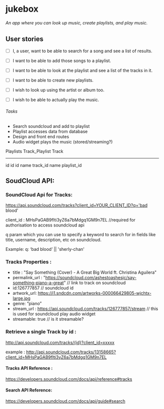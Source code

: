 # jukebox
###### An app where you can look up music, create playlists, and play music.



## User stories

- [ ] I, a user, want to be able to search for a song and see a list of results.
- [ ] I want to be able to add those songs to a playlist.
- [ ] I want to be able to look at the playlist and see a list of the tracks in it.
- [ ] I want to be able to create new playlists.
- [ ] I wish to look up using the artist or album too.
- [ ] I wish to be able to actually play the music.



###### Tasks

- Search soundcloud and add to playlist
- Playlist accesses data from database
- Design and front end routes
- Audio widget plays the music (stored/streaming?)




Playlists     Track_Playlist     Track
---------     --------------     ------
id            id                 id
name          track_id           name
              playlist_id


## SoudCloud API:


### SoundCloud Api for Tracks:
https://api.soundcloud.com/tracks?client_id=YOUR_CLIENT_ID?q='bad blood’

client_id : MHsPaGAB9flti3yZ6a7bMdgq1GM9n7EL   //required for authorisation to access soundcloud api

q param which you can use to specify a keyword to search for in fields like title, username, description, etc on soundcloud.

Example: 
  q: ‘bad blood’ || 'sherly-chan'
  

### Tracks Properties :

- title : "Say Something (Cover) - A Great Big World ft. Christina Aguilera"
- permalink_url : 	"https://soundcloud.com/ashestoashesjc/say-something-piano-a-great"   // link to track on soundcloud
- id:126777857        // soundcloud id
- artwork_url: https://i1.sndcdn.com/artworks-000066429805-wjchtx-large.jpg
- genre: “piano”
- stream_url : https://api.soundcloud.com/tracks/126777857/stream   // this is used for soundcloud play audio widget
- streamable: true    // is it streamable? 

### Retrieve a single Track by id :

http://api.soundcloud.com/tracks/{id}?client_id=xxxxx

example : 
http://api.soundcloud.com/tracks/13158665?client_id=MHsPaGAB9flti3yZ6a7bMdgq1GM9n7EL



#### Tracks API Reference :
https://developers.soundcloud.com/docs/api/reference#tracks

#### Search API Reference:
https://developers.soundcloud.com/docs/api/guide#search
